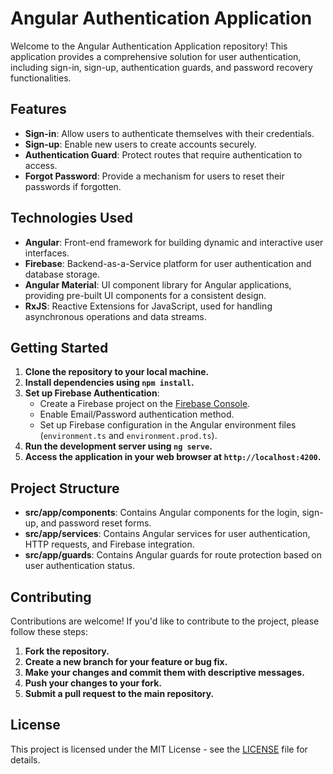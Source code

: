 # Angular Authentication Application

Welcome to the Angular Authentication Application repository! This application provides a comprehensive solution for user authentication, including sign-in, sign-up, authentication guards, and password recovery functionalities.

## Features

- **Sign-in**: Allow users to authenticate themselves with their credentials.
- **Sign-up**: Enable new users to create accounts securely.
- **Authentication Guard**: Protect routes that require authentication to access.
- **Forgot Password**: Provide a mechanism for users to reset their passwords if forgotten.

## Technologies Used

- **Angular**: Front-end framework for building dynamic and interactive user interfaces.
- **Firebase**: Backend-as-a-Service platform for user authentication and database storage.
- **Angular Material**: UI component library for Angular applications, providing pre-built UI components for a consistent design.
- **RxJS**: Reactive Extensions for JavaScript, used for handling asynchronous operations and data streams.

## Getting Started

1. **Clone the repository to your local machine.**
2. **Install dependencies using `npm install`.**
3. **Set up Firebase Authentication**: 
   - Create a Firebase project on the [Firebase Console](https://console.firebase.google.com/).
   - Enable Email/Password authentication method.
   - Set up Firebase configuration in the Angular environment files (`environment.ts` and `environment.prod.ts`).
4. **Run the development server using `ng serve`.**
5. **Access the application in your web browser at `http://localhost:4200`.**

## Project Structure

- **src/app/components**: Contains Angular components for the login, sign-up, and password reset forms.
- **src/app/services**: Contains Angular services for user authentication, HTTP requests, and Firebase integration.
- **src/app/guards**: Contains Angular guards for route protection based on user authentication status.

## Contributing

Contributions are welcome! If you'd like to contribute to the project, please follow these steps:

1. **Fork the repository.**
2. **Create a new branch for your feature or bug fix.**
3. **Make your changes and commit them with descriptive messages.**
4. **Push your changes to your fork.**
5. **Submit a pull request to the main repository.**

## License

This project is licensed under the MIT License - see the [LICENSE](LICENSE) file for details.
